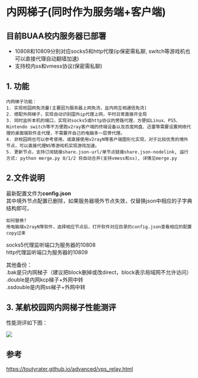 # 内网梯子(同时作为服务端+客户端)
## 目前BUAA校内服务器已部署
- 10808和10809分别对应socks5和http代理(ip保密需私聊, switch等游戏机也可以直接代理自动翻墙加速)
- 支持校内ss和vmess协议(保密需私聊)

## 1. 功能
```
内网梯子功能：
1. 实现校园网免流量(主要因为服务器上网免流，且内网互相通信免流)
2. 搭配外网梯子，实现自动识别国外ip代理上网，平时日常直接开全局
3. 同时监听本机的端口，实现对socks5或http协议的旁路代理，方便如Linux、PS5、Nintendo switch等不方便跑v2ray客户端的终端设备以及百度网盘、迅雷等需要设置网络代理的桌面端软件走代理，不需要开自己的电脑多一层旁代理。
4. 非校园网也可以参考使用，或直接使用v2rayN等客户端图形化实现，对于比较优秀的境外节点，可以直接代理NS等游戏机实现游戏加速。
5. 更新节点，支持订阅链接share.json-url/单节点链接share.json-nodelink, 运行方式: python merge.py 0/1/2 将自动合并(支持vmess和ss), 详情见merge.py
```


## 2.文件说明
最新配置文件为**config.json**  
其中境外节点配置已删除，如果服务器境外节点失效，仅替换json中相应的子字典结构即可。  
```
如何替换?
用电脑端v2rayN等软件，选择相应节点后，打开软件对应目录的config.json查看相应的配置copy过来
```
socks5代理监听端口为服务器的10808  
http代理监听端口为服务器的10809  

其他备份：  
.bak是只内网梯子（建议把block删掉或改direct，block表示局域网不允许访问）  
.double是内网kcp梯子+外网中转  
.ssdouble是内网ss梯子+外网中转  


## 3. 某航校园网内网梯子性能测评
性能测评如下图：

![](test.png)

## 参考
https://toutyrater.github.io/advanced/vps_relay.html